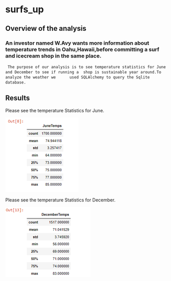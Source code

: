 # surfs_up
## Overview of the analysis

  ### An investor named W.Avy wants more information about temperature trends in Oahu,Hawaii,before committing a surf and icecream shop in the same place.
     The purpose of our analysis is to see temperature statistics for June and December to see if running a  shop is sustainable year around.To analyze the weather we      used SQLAlchemy to query the Sqlite database.
     
     
   ## Results
   Please see the temperature Statistics  for June.
   
   ![june_temp.png](Resources/june_temp.png)
   
   
   Please see the temperature Statistics for December.
   
   ![dec_temp.png](Resources/dec_temp.png)

    
    
   
